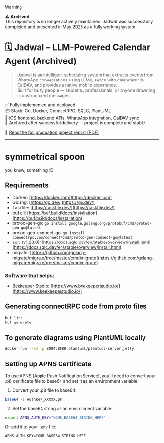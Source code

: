 > [!WARNING]
>
> **⚠️ Archived**  
> This repository is no longer actively maintained. Jadwal was successfully completed and presented in May 2025 as a fully working system.

# 🗓️ Jadwal – LLM-Powered Calendar Agent (Archived)

> Jadwal is an intelligent scheduling system that extracts events from WhatsApp conversations using LLMs, syncs with calendars via CalDAV, and provides a native mobile experience.  
> Built for busy people — students, professionals, or anyone drowning in unstructured messages.

✅ Fully implemented and deployed  
📦 Stack: Go, Docker, ConnectRPC, SQLC, PlantUML  
📱 iOS frontend, backend APIs, WhatsApp integration, CalDAV sync  
📁 Archived after successful delivery — project is complete and stable

📄 [Read the full graduation project report (PDF)](./docs/report/report.pdf)

---

# symmetrical spoon

you know, something :D

## Requirements

- Docker: [https://docker.com](https://docker.com)
- Golang: [https://go.dev/](https://go.dev/)
- Taskfile: [https://taskfile.dev/](https://taskfile.dev/)
- buf cli: [https://buf.build/docs/installation](https://buf.build/docs/installation)
- protoc-gen-go: `go install google.golang.org/protobuf/cmd/protoc-gen-go@latest`
- protoc-gen-connect-go: `go install connectrpc.com/connect/cmd/protoc-gen-connect-go@latest`
- sqlc (v1.28.0): [https://docs.sqlc.dev/en/stable/overview/install.html](https://docs.sqlc.dev/en/stable/overview/install.html)
- migrate: [https://github.com/golang-migrate/migrate/tree/master/cmd/migrate](https://github.com/golang-migrate/migrate/tree/master/cmd/migrate)

### Software that helps:

- Beekeeper Studio: [https://www.beekeeperstudio.io/](https://www.beekeeperstudio.io/)

## Generating connectRPC code from proto files

```bash
buf lint
buf generate
```

## To generate diagrams using PlantUML locally

```bash
docker run --rm -p 8094:8080 plantuml/plantuml-server:jetty
```

## Setting up APNS Certificate

To use APNS (Apple Push Notification Service), you'll need to convert your .p8 certificate file to base64 and set it as an environment variable:

1. Convert your .p8 file to base64:

```bash
base64 -i AuthKey_XXXXX.p8
```

2. Set the base64 string as an environment variable:

```bash
export APNS_AUTH_KEY="YOUR_BASE64_STRING_HERE"
```

Or add it to your `.env` file:

```
APNS_AUTH_KEY=YOUR_BASE64_STRING_HERE
```

